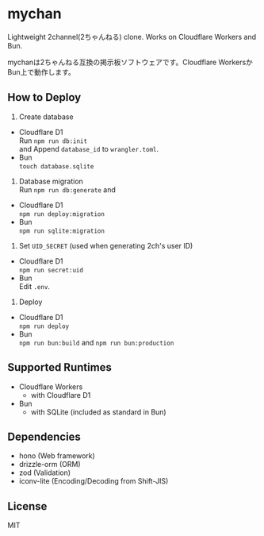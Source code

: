 # mychan

Lightweight 2channel(2ちゃんねる) clone. Works on Cloudflare Workers and Bun.  

mychanは2ちゃんねる互換の掲示板ソフトウェアです。Cloudflare WorkersかBun上で動作します。

## How to Deploy
1. Create database  
  - Cloudflare D1  
    Run `npm run db:init`  
    and Append `database_id` to `wrangler.toml`.  
  - Bun  
    `touch database.sqlite`  
1. Database migration  
  Run `npm run db:generate` and  
  - Cloudflare D1  
    `npm run deploy:migration`  
  - Bun  
    `npm run sqlite:migration`  
1. Set `UID_SECRET` (used when generating 2ch's user ID)  
  - Cloudflare D1  
    `npm run secret:uid`  
  - Bun  
    Edit `.env`.  
1. Deploy
  - Cloudflare D1  
    `npm run deploy`  
  - Bun  
    `npm run bun:build` and `npm run bun:production`  

## Supported Runtimes
- Cloudflare Workers
  - with Cloudflare D1
- Bun
  - with SQLite (included as standard in Bun)

## Dependencies
- hono (Web framework)
- drizzle-orm (ORM)
- zod (Validation)
- iconv-lite (Encoding/Decoding from Shift-JIS)

## License
MIT
